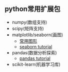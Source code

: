 ## python常用扩展包

- numpy(数组支持)
- scipy(矩阵支持)
- matplotlib/seaborn(画图)
  - [常用图形](常用图形.md)
  - [seaborn  tutorial](seaborn.ipynb)
- pandas(数据分析探索)
  - [pandas tutorial](pandas.md)
- scikit-learn(机器学习库)

